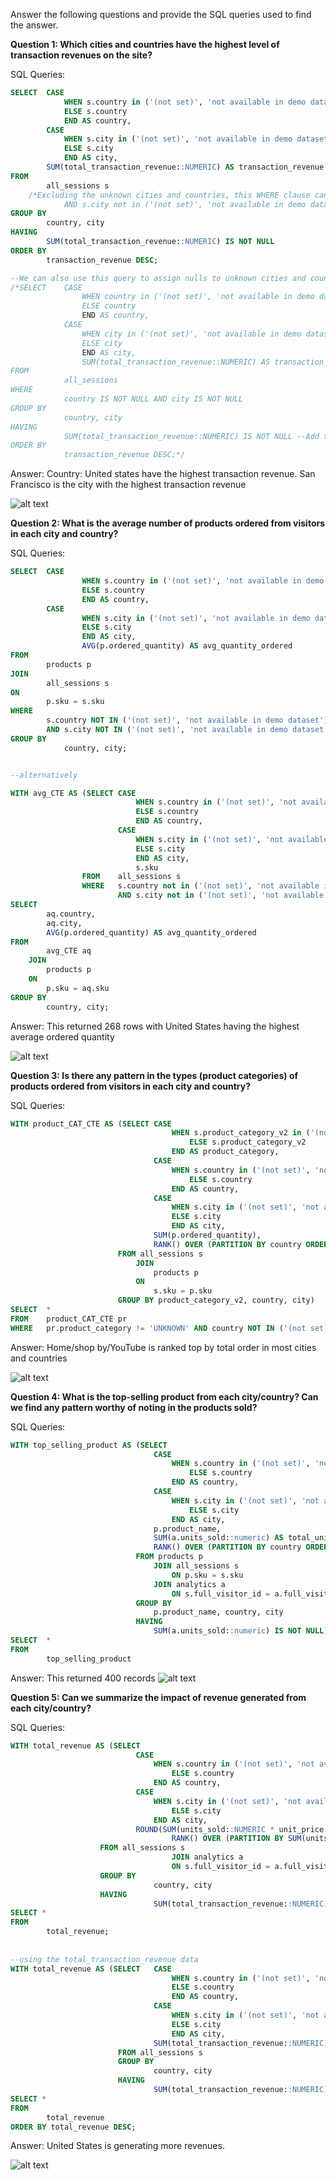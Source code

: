 Answer the following questions and provide the SQL queries used to find the answer.

    
**Question 1: Which cities and countries have the highest level of transaction revenues on the site?**


SQL Queries:
```sql
SELECT	CASE 
			WHEN s.country in ('(not set)', 'not available in demo dataset') THEN city
			ELSE s.country
			END AS country,
		CASE 
			WHEN s.city in ('(not set)', 'not available in demo dataset') THEN country
			ELSE s.city
			END AS city,
		SUM(total_transaction_revenue::NUMERIC) AS transaction_revenue --COUNT(city)
FROM	
		all_sessions s
	/*Excluding the unknown cities and countries, this WHERE clause can be applied -- WHERE s.country not in ('(not set)', 'not available in demo dataset') 
			AND s.city not in ('(not set)', 'not available in demo dataset')*/
GROUP BY 
		country, city
HAVING 
		SUM(total_transaction_revenue::NUMERIC) IS NOT NULL
ORDER BY 
		transaction_revenue DESC;

--We can also use this query to assign nulls to unknown cities and countries.
/*SELECT    CASE 
			    WHEN country in ('(not set)', 'not available in demo dataset') THEN NULL
			    ELSE country
			    END AS country,
		    CASE 
                WHEN city in ('(not set)', 'not available in demo dataset') THEN NULL
                ELSE city
                END AS city,
                SUM(total_transaction_revenue::NUMERIC) AS transaction_revenue
FROM 		
		    all_sessions
WHERE 
		    country IS NOT NULL AND city IS NOT NULL
GROUP BY 
		    country, city
HAVING 
		    SUM(total_transaction_revenue::NUMERIC) IS NOT NULL --Add this as the query used to clean the data
ORDER BY 
		    transaction_revenue DESC;*/
```			



Answer: Country: United states have the highest transaction revenue. San Francisco is the city with the highest transaction revenue

![alt text](SQL_images/Question_1.png)


**Question 2: What is the average number of products ordered from visitors in each city and country?**


SQL Queries:

```sql
SELECT 	CASE 
				WHEN s.country in ('(not set)', 'not available in demo dataset') THEN city
				ELSE s.country
				END AS country,
		CASE 
				WHEN s.city in ('(not set)', 'not available in demo dataset') THEN country
				ELSE s.city
				END AS city,
				AVG(p.ordered_quantity) AS avg_quantity_ordered
FROM 	
		products p
JOIN 
		all_sessions s
ON 
		p.sku = s.sku
WHERE 
		s.country NOT IN ('(not set)', 'not available in demo dataset') 
		AND s.city NOT IN ('(not set)', 'not available in demo dataset')
GROUP BY 
			country, city;


--alternatively

WITH avg_CTE AS (SELECT	CASE 
							WHEN s.country in ('(not set)', 'not available in demo dataset') THEN 'Unknown country'
							ELSE s.country
							END AS country,
						CASE 
							WHEN s.city in ('(not set)', 'not available in demo dataset') THEN 'Unknown city'
							ELSE s.city
							END AS city,
							s.sku
				FROM	all_sessions s
				WHERE 	s.country not in ('(not set)', 'not available in demo dataset') 
					    AND s.city not in ('(not set)', 'not available in demo dataset'))
SELECT 
		aq.country, 
		aq.city, 
		AVG(p.ordered_quantity) AS avg_quantity_ordered
FROM 
		avg_CTE aq
	JOIN 	
		products p
	ON 
		p.sku = aq.sku
GROUP BY 
		country, city;
```



Answer: This returned 268 rows with United States having the highest average ordered quantity

![alt text](SQL_images/Question_2.png)



**Question 3: Is there any pattern in the types (product categories) of products ordered from visitors in each city and country?**


SQL Queries:
```sql
WITH product_CAT_CTE AS (SELECT CASE 
                                    WHEN s.product_category_v2 in ('(not set)', 'not available in demo dataset') THEN 'UNKNOWN'
                                    	ELSE s.product_category_v2
                                    END AS product_category,
                                CASE 
                                    WHEN s.country in ('(not set)', 'not available in demo dataset') THEN city
                                    	ELSE s.country
                                    END AS country,
                                CASE 
                                    WHEN s.city in ('(not set)', 'not available in demo dataset') THEN country
                                    ELSE s.city
                                    END AS city,
                                SUM(p.ordered_quantity),
                                RANK() OVER (PARTITION BY country ORDER BY SUM(p.ordered_quantity) DESC) AS Ranking
                        FROM all_sessions s
                            JOIN 
                                products p
                            ON 
                                s.sku = p.sku
                        GROUP BY product_category_v2, country, city)
SELECT  *
FROM    product_CAT_CTE pr
WHERE   pr.product_category != 'UNKNOWN' AND country NOT IN ('(not set)', 'not available in demo dataset')
```

Answer: Home/shop by/YouTube is ranked top by total order in most cities and countries

![alt text](SQL_images/Question_3.png)



**Question 4: What is the top-selling product from each city/country? Can we find any pattern worthy of noting in the products sold?**


SQL Queries:
```sql
WITH top_selling_product AS (SELECT	
								CASE 
									WHEN s.country in ('(not set)', 'not available in demo dataset') THEN city
										ELSE s.country
									END AS country,
								CASE 
									WHEN s.city in ('(not set)', 'not available in demo dataset') THEN country
										ELSE s.city
									END AS city,
								p.product_name,
								SUM(a.units_sold::numeric) AS total_units_sold, 
								RANK() OVER (PARTITION BY country ORDER BY SUM(a.units_sold::numeric) DESC) AS Ranking
							FROM products p
								JOIN all_sessions s 
									ON p.sku = s.sku 
								JOIN analytics a 
									ON s.full_visitor_id = a.full_visitor_id 
						    GROUP BY 
								p.product_name, country, city
						    HAVING 
								SUM(a.units_sold::numeric) IS NOT NULL)
SELECT  *
FROM 
	    top_selling_product
```		

Answer: This returned 400 records
![alt text](SQL_images/Question_4.png)

**Question 5: Can we summarize the impact of revenue generated from each city/country?**

SQL Queries:
```sql
WITH total_revenue AS (SELECT	
							CASE 
								WHEN s.country in ('(not set)', 'not available in demo dataset') THEN city
									ELSE s.country
								END AS country,
							CASE 
								WHEN s.city in ('(not set)', 'not available in demo dataset') THEN country
									ELSE s.city
								END AS city,
							ROUND(SUM(units_sold::NUMERIC * unit_price::NUMERIC/1000000), 2) AS total_revenue, 
									RANK() OVER (PARTITION BY SUM(units_sold::NUMERIC * unit_price::NUMERIC/1000000) ORDER BY SUM(units_sold::NUMERIC * unit_price::NUMERIC/1000000) DESC) AS Ranking
					FROM all_sessions s
									JOIN analytics a 
									ON s.full_visitor_id = a.full_visitor_id 
					GROUP BY 
								country, city
					HAVING 
								SUM(total_transaction_revenue::NUMERIC) IS NOT NULL)
SELECT *
FROM 
		total_revenue;
		
		
--using the total_transaction_revenue data	
WITH total_revenue AS (SELECT	CASE 
									WHEN s.country in ('(not set)', 'not available in demo dataset') THEN city
									ELSE s.country
									END AS country,
								CASE 
									WHEN s.city in ('(not set)', 'not available in demo dataset') THEN country
									ELSE s.city
									END AS city,
								SUM(total_transaction_revenue::NUMERIC) AS total_revenue
						FROM all_sessions s
						GROUP BY 
								country, city
						HAVING 
								SUM(total_transaction_revenue::NUMERIC) IS NOT NULL)
SELECT *
FROM 
		total_revenue
ORDER BY total_revenue DESC;
```

Answer: United States is generating more revenues.

![alt text](SQL_images/Question_5.png)





